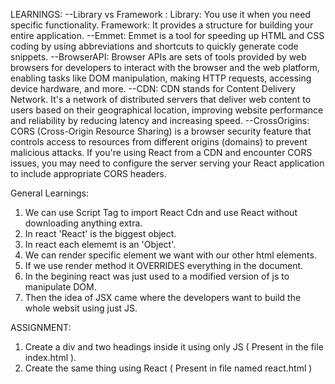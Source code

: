 LEARNINGS: 
  --Library vs Framework : 
      Library: You use it when you need specific functionality.
      Framework: It provides a structure for building your entire application.
  --Emmet:
      Emmet is a tool for speeding up HTML and CSS coding by using abbreviations and shortcuts to quickly generate code snippets.
  --BrowserAPI:
      Browser APIs are sets of tools provided by web browsers for developers to interact with the browser and the web platform, enabling tasks like DOM manipulation, making HTTP requests, accessing device hardware, and more.
  --CDN:
      CDN stands for Content Delivery Network. It's a network of distributed servers that deliver web content to users based on their geographical location, improving website performance and reliability by reducing latency and increasing speed.
  --CrossOrigins: 
      CORS (Cross-Origin Resource Sharing) is a browser security feature that controls access to resources from different origins (domains) to prevent malicious attacks. If you're using React from a CDN and encounter CORS issues, you may need to configure the server serving your React application to include appropriate CORS headers.


General Learnings:
  1. We can use Script Tag to import React Cdn and use React without downloading anything extra.
  2. In react 'React' is the biggest object.
  3. In react each elememt is an 'Object'.
  4. We can render specific element we want with our other html elements.
  5. If we use render method it OVERRIDES everything in the document.
  6. In the begining react was just used to a modified version of js to manipulate DOM.
  7. Then the idea of JSX came where the developers want to build the whole websit using just JS.


ASSIGNMENT:
  1. Create a div and two headings inside it using only JS ( Present in the file index.html ).
  2. Create the same thing using React ( Present in file named react.html )
      
